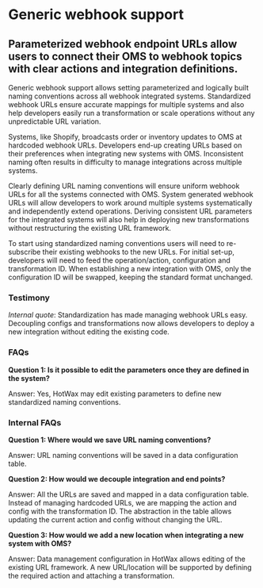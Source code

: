 # Generic webhook support 
 
## Parameterized webhook endpoint URLs allow users to connect their OMS to webhook topics with clear actions and integration definitions.

Generic webhook support allows setting parameterized and logically built naming conventions across all webhook integrated systems. Standardized webhook URLs ensure accurate mappings for multiple systems and also help developers easily run a transformation or scale operations without any unpredictable URL variation.

Systems, like Shopify, broadcasts order or inventory updates to OMS at hardcoded webhook URLs. Developers end-up creating URLs based on their preferences when integrating new systems with OMS. Inconsistent naming often results in difficulty to manage integrations across multiple systems.

Clearly defining URL naming conventions will ensure uniform webhook URLs for all the systems connected with OMS. System generated webhook URLs will allow developers to work around multiple systems systematically and independently extend operations. Deriving consistent URL parameters for the integrated systems will also help in deploying new transformations without restructuring the existing URL framework.

To start using standardized naming conventions users will need to re-subscribe their existing webhooks to the new URLs. For initial set-up, developers will need to feed the operation/action, configuration and transformation ID. When establishing a new integration with OMS, only the configuration ID will be swapped, keeping the standard format unchanged.

### Testimony

*Internal quote*: Standardization has made managing webhook URLs easy. Decoupling configs and transformations now allows developers to deploy a new integration without editing the existing code.

### FAQs

**Question 1: Is it possible to edit the parameters once they are defined in the system?**

Answer: Yes, HotWax may edit existing parameters to define new standardized naming conventions.

### Internal FAQs

**Question 1: Where would we save URL naming conventions?**

Answer: URL naming conventions will be saved in a data configuration table.

**Question 2: How would we decouple integration and end points?**

Answer: All the URLs are saved and mapped in a data configuration table. Instead of managing hardcoded URLs, we are mapping the action and config with the transformation ID. The abstraction in the table allows updating the current action and config without changing the URL.

**Question 3: How would we add a new location when integrating a new system with OMS?** 

Answer: Data management configuration in HotWax allows editing of the existing URL framework. A new URL/location will be supported by defining the required action and attaching a transformation.

